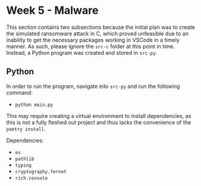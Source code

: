 # Week 5 - Malware

This section contains two subsections because the initial plan was to create the
simulated ransomware attack in C, which proved unfeasible due to an inability to
get the necessary packages working in VSCode in a timely manner. As such, please
ignore the `src-c` folder at this point in time. Instead, a Python program was
created and stored in `src-py`.

## Python

In order to run the program, navigate into `src-py` and run the following
command:

- `python main.py`

This may require creating a virtual environment to install dependencies, as
this is not a fully fleshed out project and thus lacks the convenience of
the `poetry install`.

Dependencies:

- `os`
- `pathlib`
- `typing` 
- `cryptography.fernet`
- `rich.console`